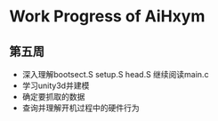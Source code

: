 # Work Progress of AiHxym

## 第五周

* 深入理解bootsect.S setup.S head.S 继续阅读main.c
* 学习unity3d并建模
* 确定要抓取的数据
* 查询并理解开机过程中的硬件行为










